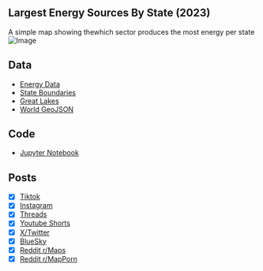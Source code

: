 ## Largest Energy Sources By State (2023)
A simple map showing thewhich sector produces the most energy per state
![Image](https://drive.google.com/uc?export=view&id=1oimCrst-Gc1ikLBX7MJ_IV7EmguRzCJF)

## Data
* [Energy Data](https://www.eia.gov/electricity/data/browser/#/topic/0?agg=2,0,1&fuel=vvvvu&geo=vvvvvvvvvvvvo&sec=g&linechart=ELEC.GEN.ALL-US-99.A&columnchart=ELEC.GEN.ALL-US-99.A&map=ELEC.GEN.ALL-US-99.A&freq=A&ctype=linechart&ltype=pin&rtype=s&pin=&rse=0&maptype=0)
* [State Boundaries](https://www.census.gov/geographies/mapping-files/time-series/geo/carto-boundary-file.html)
* [Great Lakes](https://usicecenter.gov/Products/GreatLakesData)
* [World GeoJSON](https://public.opendatasoft.com/explore/dataset/world-administrative-boundaries/export/?flg=en-us)

## Code
* [Jupyter Notebook](FormatData.ipynb)

## Posts
- [x] [Tiktok](https://www.tiktok.com/@vinemapper/video/7492096567231565102)
- [x] [Instagram](https://www.instagram.com/p/DIUBVubPy-z/)
- [x] [Threads](https://www.threads.net/@vinemapper/post/DIUBWMdvfWz)
- [x] [Youtube Shorts](https://youtube.com/shorts/H8fw5yg4RMw)
- [x] [X/Twitter](https://x.com/VineMapper/status/1910730174167212415)
- [x] [BlueSky](https://bsky.app/profile/vinemapper.bsky.social/post/3lmkghzlnjs2b)
- [x] [Reddit r/Maps](https://www.reddit.com/r/Maps/comments/1jwtxdx/largest_energy_sources_by_state_2023/)
- [x] [Reddit r/MapPorn](https://www.reddit.com/r/MapPorn/comments/1jwtwbc/largest_energy_sources_by_state_2023/)
